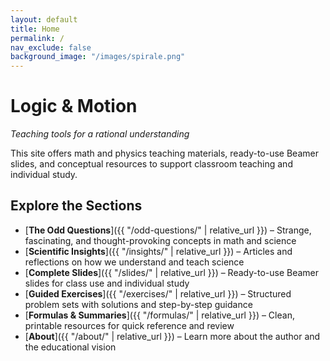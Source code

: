 ```yaml
---
layout: default
title: Home
permalink: /
nav_exclude: false
background_image: "/images/spirale.png"
---
```


# Logic & Motion

_Teaching tools for a rational understanding_

This site offers math and physics teaching materials, ready-to-use Beamer slides, and conceptual resources to support classroom teaching and individual study.

## Explore the Sections

- [**The Odd Questions**]({{ "/odd-questions/" | relative_url }}) – Strange, fascinating, and thought-provoking concepts in math and science  
- [**Scientific Insights**]({{ "/insights/" | relative_url }}) – Articles and reflections on how we understand and teach science  
- [**Complete Slides**]({{ "/slides/" | relative_url }}) – Ready-to-use Beamer slides for class use and individual study  
- [**Guided Exercises**]({{ "/exercises/" | relative_url }}) – Structured problem sets with solutions and step-by-step guidance  
- [**Formulas & Summaries**]({{ "/formulas/" | relative_url }}) – Clean, printable resources for quick reference and review  
- [**About**]({{ "/about/" | relative_url }}) – Learn more about the author and the educational vision
